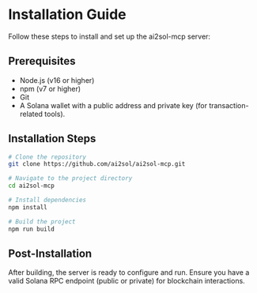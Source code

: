 # Installation Guide

Follow these steps to install and set up the ai2sol-mcp server:

## Prerequisites

- Node.js (v16 or higher)
- npm (v7 or higher)
- Git
- A Solana wallet with a public address and private key (for transaction-related tools).

## Installation Steps

```bash
# Clone the repository
git clone https://github.com/ai2sol/ai2sol-mcp.git

# Navigate to the project directory
cd ai2sol-mcp

# Install dependencies
npm install

# Build the project
npm run build
```

## Post-Installation

After building, the server is ready to configure and run. Ensure you have a valid Solana RPC endpoint (public or private) for blockchain interactions.
